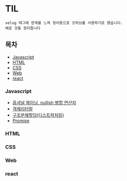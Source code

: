 # TIL

```
velog 태그에 한계를 느껴 정리용으로 깃허브를 사용하기로 했습니다.
배운 것들 정리합니다
```

## 목차

- [Javascript](#javascript)
- [HTML](#html)
- [CSS](#css)
- [Web](#web)
- [react](#react)

### Javascript

- [옵셔널 체이닝, nullish 병합 연산자](./Javascript/optional%20chaining-nullish.md)
- [객체리터럴](./Javascript/%EA%B0%9D%EC%B2%B4%EB%A6%AC%ED%84%B0%EB%9F%B4.md)
- [구조분해할당(디스트럭처링)](./Javascript/destructuring%20assignment.md)
- [Promise](./Javascript/Promise.md)

### HTML

### CSS

### Web

### react
